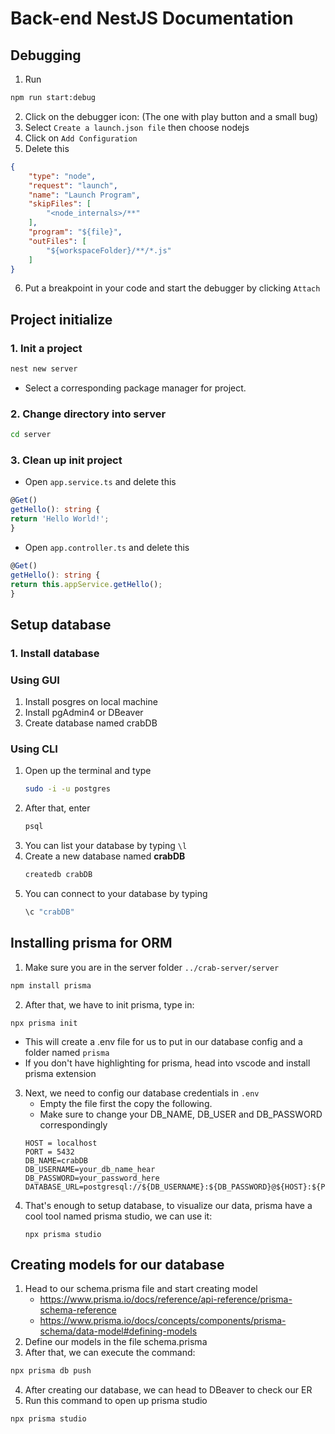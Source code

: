 
# Back-end NestJS Documentation

## Debugging
1. Run
```bash
npm run start:debug
```
2. Click on the debugger icon: (The one with play button and a small bug)
3. Select ```Create a launch.json file``` then choose nodejs
4. Click on ```Add Configuration```
5. Delete this
```json
{
    "type": "node",
    "request": "launch",
    "name": "Launch Program",
    "skipFiles": [
        "<node_internals>/**"
    ],
    "program": "${file}",
    "outFiles": [
        "${workspaceFolder}/**/*.js"
    ]
}
```
6. Put a breakpoint in your code and start the debugger by clicking ```Attach```
## Project initialize
### 1. Init a project
``` bash
nest new server
```
- Select a corresponding package manager for project.

### 2. Change directory into server
``` bash
cd server
```

### 3. Clean up init project
- Open ```app.service.ts``` and delete this
```typescript
@Get()
getHello(): string {
return 'Hello World!';
}
```

- Open ```app.controller.ts``` and delete this
```typescript
@Get()
getHello(): string {
return this.appService.getHello();
}
```
## Setup database
### 1. Install database
### Using GUI
1. Install posgres on local machine
2. Install pgAdmin4 or DBeaver
3. Create database named crabDB
### Using CLI
1. Open up the terminal and type 
    ``` bash
    sudo -i -u postgres
    ```
2. After that, enter
    ``` bash
    psql
    ```
3. You can list your database by typing ```\l```
4. Create a new database named **crabDB**
    ```bash
    createdb crabDB
    ```
5. You can connect to your database by typing
    ```bash
    \c "crabDB"
    ```

## Installing prisma for ORM
1.  Make sure you are in the server folder ```../crab-server/server```
```bash
npm install prisma
```
2. After that, we have to init prisma, type in:
```
npx prisma init
```
- This will create a .env file for us to put in our database config and a folder named ```prisma```
- If you don't have highlighting for prisma, head into vscode and install prisma extension    
3. Next, we need to config our database credentials in `.env`
   - Empty the file first the copy the following.
   - Make sure to change your DB_NAME, DB_USER and DB_PASSWORD correspondingly
    ```
    HOST = localhost
    PORT = 5432
    DB_NAME=crabDB
    DB_USERNAME=your_db_name_hear
    DB_PASSWORD=your_password_here
    DATABASE_URL=postgresql://${DB_USERNAME}:${DB_PASSWORD}@${HOST}:${PORT}/${DB_NAME}
    ```
4. That's enough to setup database, to visualize our data, prisma have a cool tool named prisma studio, we can use it:
    ```
    npx prisma studio
    ```

## Creating models for our database
1. Head to our schema.prisma file and start creating model
   - https://www.prisma.io/docs/reference/api-reference/prisma-schema-reference
   - https://www.prisma.io/docs/concepts/components/prisma-schema/data-model#defining-models
2. Define our models in the file schema.prisma
3. After that, we can execute the command:
```bash
npx prisma db push
```
4. After creating our database, we can head to DBeaver to check our ER
5. Run this command to open up prisma studio
```bash
npx prisma studio 
```